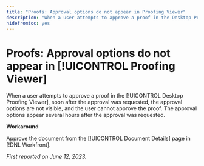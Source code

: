 ```yaml
---
title: "Proofs: Approval options do not appear in Proofing Viewer"
description: "When a user attempts to approve a proof in the Desktop Proofing Viewer, soon after the approval was requested, the approval options are not visible, and the user cannot approve the proof. The approval options appear several hours after the approval was requested."
hidefromtoc: yes
---
```


# Proofs: Approval options do not appear in [!UICONTROL Proofing Viewer]

When a user attempts to approve a proof in the [!UICONTROL Desktop Proofing Viewer], soon after the approval was requested, the approval options are not visible, and the user cannot approve the proof. The approval options appear several hours after the approval was requested.

**Workaround**

Approve the document from the [!UICONTROL Document Details] page in [!DNL Workfront].

_First reported on June 12, 2023._


